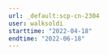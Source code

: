 ```yaml
---
url: _default:scp-cn-2304
user: walksoldi
starttime: "2022-04-18"
endtime: "2022-06-18"
---
```

<reserve />